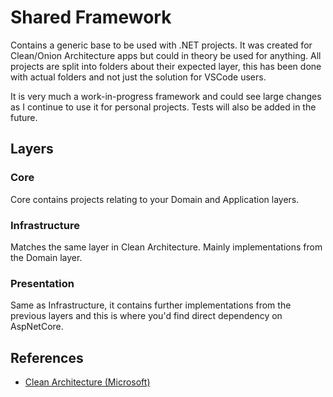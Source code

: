 # Shared Framework
Contains a generic base to be used with .NET projects. It was created for Clean/Onion Architecture apps but could in theory be used for anything. 
All projects are split into folders about their expected layer, this has been done with actual folders and not just the solution for VSCode users.

It is very much a work-in-progress framework and could see large changes as I continue to use it for personal projects. Tests will also be added in the future.

## Layers

### Core
Core contains projects relating to your Domain and Application layers.

### Infrastructure
Matches the same layer in Clean Architecture. Mainly implementations from the Domain layer.

### Presentation
Same as Infrastructure, it contains further implementations from the previous layers and this is where you'd find direct dependency on AspNetCore.

## References
- [Clean Architecture (Microsoft)](https://learn.microsoft.com/en-us/dotnet/architecture/modern-web-apps-azure/common-web-application-architectures#clean-architecture)
